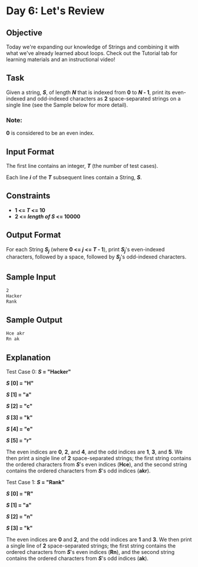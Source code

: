 # Day 6: Let's Review 

## Objective 
Today we're expanding our knowledge of Strings and combining it with what we've already learned about loops. Check out the Tutorial tab for learning materials and an instructional video!

## Task 
Given a string, **_S_**, of length **_N_** that is indexed from **0** to **_N_ - 1**, print its even-indexed and odd-indexed characters as **2** space-separated strings on a single line (see the Sample below for more detail).

### Note: 
**0** is considered to be an even index.

## Input Format

The first line contains an integer, **_T_** (the number of test cases).

Each line **_i_** of the **_T_** subsequent lines contain a String, **_S_**.

## Constraints
- **1 <= _T_ <= 10**
- **2 <= _length of S_ <= 10000**

## Output Format

For each String **_S<sub>j</sub>_** (where **0 <= _j_ <= _T_ - 1**), print **_S<sub>j</sub>_**'s even-indexed characters, followed by a space, followed by **_S<sub>j</sub>_**'s odd-indexed characters.

## Sample Input

```bash
2
Hacker
Rank
```

## Sample Output

```bash
Hce akr
Rn ak
```

## Explanation

Test Case 0: **_S_ = "Hacker"** 

**_S_ [0] = "H"**

**_S_ [1] = "a"**

**_S_ [2] = "c"**

**_S_ [3] = "k"**

**_S_ [4] = "e"**

**_S_ [5] = "r"** 
  
 
 
The even indices are **0**, **2**, and **4**, and the odd indices are **1**, **3**, and **5**. We then print a single line of **2** space-separated strings; the first string contains the ordered characters from **_S_**'s even indices (**Hce**), and the second string contains the ordered characters from **_S_**'s odd indices (**akr**).

Test Case 1: **_S_ = "Rank"** 

**_S_ [0] = "R"**

**_S_ [1] = "a"**

**_S_ [2] = "n"**

**_S_ [3] = "k"** 
 
 
The even indices are **0** and **2**, and the odd indices are **1** and **3**. We then print a single line of **2** space-separated strings; the first string contains the ordered characters from **_S_**'s even indices (**Rn**), and the second string contains the ordered characters from **_S_**'s odd indices (**ak**).